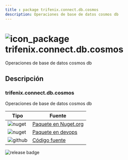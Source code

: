```yaml
---
title : package trifenix.connect.db.cosmos
description: Operaciones de base de datos cosmos db
---
```



# ![icon_package](https://logos.trifenix.io/logo.48x48.png)trifenix.connect.db.cosmos

 Operaciones de base de datos cosmos db

## Descripción

### trifenix.connect.db.cosmos


Operaciones de base de datos cosmos db


| Tipo | Fuente |
|---|---|
|![nuget](https://logos.trifenix.io/nuget.24x24.png) | [Paquete en Nuget.org](https://www.nuget.org/packages/trifenix.connect.db.cosmos/)|
|![nuget](https://logos.trifenix.io/nuget.24x24.png) | [Paquete en devops](https://dev.azure.com/trifenix-connect/base-public-components/_packaging?_a=package&feed=trifenix&package=trifenix.connect&protocolType=NuGet)|
|![github](https://logos.trifenix.io/github.24x24.png) | [Código fuente](https://github.com/trifenix/trifenix-cosmos-db)|

![release badge](https://feeds.dev.azure.com/trifenix-connect/_apis/public/Packaging/Feeds/4227dc51-6e8c-42c1-97ca-a33e6615385d/Packages/2b2a691b-0198-4745-9b09-12fee3db522c/Badge)

